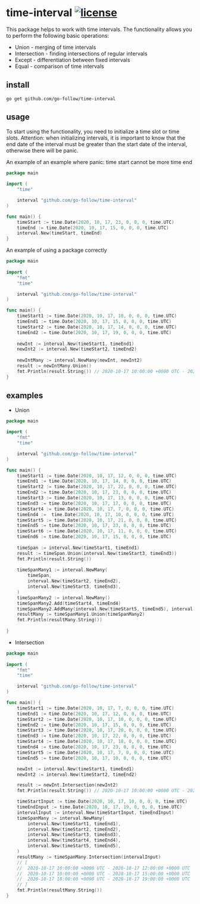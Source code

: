 # time-interval [![license](https://img.shields.io/badge/license-MIT-green.svg?style=flat)](https://github.com/go-follow/time-interval/blob/master/LICENSE)

This package helps to work with time intervals. The functionality allows you to perform the following basic operations:
* Union - merging of time intervals
* Intersection - finding intersections of regular intervals
* Except - differentiation between fixed intervals
* Equal - comparison of time intervals

## install
```
go get github.com/go-follow/time-interval

```
## usage
To start using the functionality, you need to initialize a time slot or time slots.
Attention: when initializing intervals, it is important to know that the end date of 
the interval must be greater than the start date of the interval, otherwise there will be panic.

An example of an example where panic: time start cannot be more time end
```go
package main
 
import (    
    "time"

    interval "github.com/go-follow/time-interval"
)

func main() {
    timeStart := time.Date(2020, 10, 17, 23, 0, 0, 0, time.UTC)
    timeEnd := time.Date(2020, 10, 17, 15, 0, 0, 0, time.UTC)
    interval.New(timeStart, timeEnd)
}
```

An example of using a package correctly
```go
package main
 
import (
    "fmt"
    "time"

    interval "github.com/go-follow/time-interval"
)

func main() {
    timeStart1 := time.Date(2020, 10, 17, 10, 0, 0, 0, time.UTC)
    timeEnd1 := time.Date(2020, 10, 17, 15, 0, 0, 0, time.UTC)
    timeStart2 := time.Date(2020, 10, 17, 14, 0, 0, 0, time.UTC)
    timeEnd2 := time.Date(2020, 10, 17, 19, 0, 0, 0, time.UTC)
    
    newInt := interval.New(timeStart1, timeEnd1)
    newInt2 := interval.New(timeStart2, timeEnd2)
    
    newIntMany := interval.NewMany(newInt, newInt2)
    result := newIntMany.Union()
    fmt.Println(result.String()) // 2020-10-17 10:00:00 +0000 UTC - 2020-10-17 19:00:00 +0000 UTC
}
```
## examples
* Union
```go
package main
 
import (
    "fmt"
    "time"

    interval "github.com/go-follow/time-interval"
)

func main() {
    timeStart1 := time.Date(2020, 10, 17, 12, 0, 0, 0, time.UTC)
    timeEnd1 := time.Date(2020, 10, 17, 14, 0, 0, 0, time.UTC)
    timeStart2 := time.Date(2020, 10, 17, 22, 0, 0, 0, time.UTC)
    timeEnd2 := time.Date(2020, 10, 17, 23, 0, 0, 0, time.UTC)
    timeStart3 := time.Date(2020, 10, 17, 13, 0, 0, 0, time.UTC)
    timeEnd3 := time.Date(2020, 10, 17, 17, 0, 0, 0, time.UTC)
    timeStart4 := time.Date(2020, 10, 17, 7, 0, 0, 0, time.UTC)
    timeEnd4 :=  time.Date(2020, 10, 17, 10, 0, 0, 0, time.UTC)   				
    timeStart5 := time.Date(2020, 10, 17, 21, 0, 0, 0, time.UTC)
    timeEnd5 := time.Date(2020, 10, 17, 23, 0, 0, 0, time.UTC)
    timeStart6 := time.Date(2020, 10, 17, 11, 0, 0, 0, time.UTC)
    timeEnd6 := time.Date(2020, 10, 17, 15, 0, 0, 0, time.UTC)		
    
    timeSpan := interval.New(timeStart1, timeEnd1)
    result := timeSpan.Union(interval.New(timeStart3, timeEnd3))
    fmt.Println(result.String())
    
    timeSpanMany1 := interval.NewMany(
        timeSpan,
        interval.New(timeStart2, timeEnd2),
        interval.New(timeStart3, timeEnd3),
    )
    timeSpanMany2 := interval.NewMany()
    timeSpanMany2.Add(timeStart4, timeEnd4)
    timeSpanMany2.AddMany(interval.New(timeStart5, timeEnd5), interval.New(timeStart6, timeEnd6))    
    resultMany := timeSpanMany1.Union(timeSpanMany2)
    fmt.Println(resultMany.String())   
        				    			     
}
```
* Intersection
```go
package main
 
import (
    "fmt"
    "time"

    interval "github.com/go-follow/time-interval"
)

func main() {
    timeStart1 := time.Date(2020, 10, 17, 7, 0, 0, 0, time.UTC)
    timeEnd1 := time.Date(2020, 10, 17, 12, 0, 0, 0, time.UTC)
    timeStart2 := time.Date(2020, 10, 17, 10, 0, 0, 0, time.UTC)
    timeEnd2 := time.Date(2020, 10, 17, 15, 0, 0, 0, time.UTC)
    timeStart3 := time.Date(2020, 10, 17, 20, 0, 0, 0, time.UTC)
    timeEnd3 := time.Date(2020, 10, 17, 22, 0, 0, 0, time.UTC)
    timeStart4 := time.Date(2020, 10, 17, 18, 0, 0, 0, time.UTC)
    timeEnd4 :=	time.Date(2020, 10, 17, 23, 0, 0, 0, time.UTC)
    timeStart5 := time.Date(2020, 10, 17, 7, 0, 0, 0, time.UTC)
    timeEnd5 := time.Date(2020, 10, 17, 10, 0, 0, 0, time.UTC)

    newInt := interval.New(timeStart1, timeEnd1)
    newInt2 := interval.New(timeStart2, timeEnd2)

    result := newInt.Intersection(newInt2)
    fmt.Println(result.String()) // 2020-10-17 10:00:00 +0000 UTC - 2020-10-17 12:00:00 +0000 UTC

    timeStartInput := time.Date(2020, 10, 17, 10, 0, 0, 0, time.UTC)
    timeEndInput := time.Date(2020, 10, 17, 19, 0, 0, 0, time.UTC)
    intervalInput := interval.New(timeStartInput, timeEndInput)
    timeSpanMany := interval.NewMany(
        interval.New(timeStart1, timeEnd1),
        interval.New(timeStart2, timeEnd2),
        interval.New(timeStart3, timeEnd3),
        interval.New(timeStart4, timeEnd4),
        interval.New(timeStart5, timeEnd5),
    )
    resultMany := timeSpanMany.Intersection(intervalInput)
    // [
    //	2020-10-17 10:00:00 +0000 UTC - 2020-10-17 12:00:00 +0000 UTC
    //	2020-10-17 10:00:00 +0000 UTC - 2020-10-17 15:00:00 +0000 UTC
    //	2020-10-17 18:00:00 +0000 UTC - 2020-10-17 19:00:00 +0000 UTC
    // ]
    fmt.Println(resultMany.String())   
}
```


